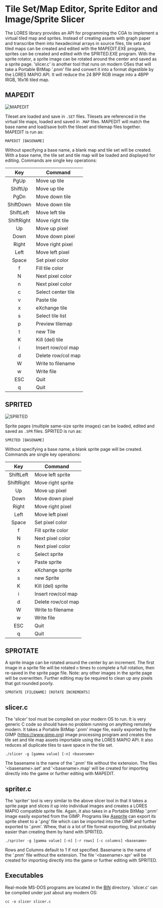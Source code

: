 # Tile Set/Map Editor, Sprite Editor and Image/Sprite Slicer
The LORES library provides an API for programming the CGA to implement a virtual tiled map and sprites. Instead of creating assets with graph paper and transcribe them into hexadecimal arrays in source files, tile sets and tiled maps can be created and edited with the MAPEDIT.EXE program, sprites can be created and edited with the SPRITED.EXE program. With the sprite rotator, a sprite image can be rotated around the center and saved as a sprite page. 'slicer.c' is another tool that runs on modern OSes that will take a Portable BitMap '.pnm' file and convert it into a format digestible by the LORES MAPIO API. It will reduce the 24 BPP RGB image into a 4BPP IRGB, 16x16 tiled map.

## MAPEDIT

![MAPEDIT](https://github.com/dschmenk/LORES/blob/main/SRC/MAPEDIT/mapedit_000.png "mapedit")

Tileset are loaded and save in `.SET` files. Tilesets are referenced in the virtual tile maps, loaded and saved in `.MAP` files. MAPEDIT will match the base name and load/save both the tileset and tilemap files together. MAPEDIT is run as:

    MAPEDIT [BASENAME]

Without specifying a base name, a blank map and tile set will be created. With a base name, the tile set and tile map will be loaded and displayed for editing. Commands are single key operations:

 |     Key    |      Command       
 |:----------:|--------------------
 |   PgUp     | Move up tile       
 | ShiftUp    | Move up tile       
 |   PgDn     | Move down tile
 | ShiftDown  | Move down tile     
 | ShiftLeft  | Move left tile     
 | ShiftRight | Move right tile    
 |    Up      | Move up pixel       
 |   Down     | Move down pixel     
 |  Right     | Move right pixel    
 |   Left     | Move left pixel    
 |  Space     | Set pixel color    
 |    f       | Fill tile color    
 |    N       | Next pixel color   
 |    n       | Next pixel color   
 |    c       | Select center tile
 |    v       | Paste tile         
 |    x       | eXchange tile      
 |    s       | Select tile list   
 |    p       | Preview tilemap    
 |    t       | new Tile           
 |    K       | Kill (del) tile    
 |    i       | Insert row/col map
 |    d       | Delete row/col map
 |    W       | Write to filename  
 |    w       | Write file         
 |   ESC      | Quit               
 |    q       | Quit               

## SPRITED

![SPRITED](https://github.com/dschmenk/LORES/blob/main/SRC/MAPEDIT/sprited_000.png "sprited")

Sprite pages (multiple same-size sprite images) can be loaded, edited and saved as `.SPR` files. SPRITED is run as:

    SPRITED [BASENAME]

Without specifying a base name, a blank sprite page will be created. Commands are single key operations:

 |     Key    |      Command       
 |:----------:|--------------------
 | ShiftLeft  | Move left sprite   
 | ShiftRight | Move right sprite  
 |    Up      | Move up pixel       
 |   Down     | Move down pixel     
 |  Right     | Move right pixel   
 |   Left     | Move left pixel    
 |  Space     | Set pixel color    
 |    f       | Fill sprite color  
 |    N       | Next pixel color   
 |    n       | Next pixel color   
 |    c       | Select sprite      
 |    v       | Paste sprite       
 |    x       | eXchange sprite    
 |    s       | new Sprite         
 |    K       | Kill (del) sprite    
 |    i       | Insert row/col map
 |    d       | Delete row/col map
 |    W       | Write to filename  
 |    w       | Write file         
 |   ESC      | Quit               
 |    q       | Quit               

## SPROTATE

A sprite image can be rotated around the center by an increment. The first image in a sprite file will be rotated `n` times to complete a full rotation, then re-saved in the sprite page file. Note: any other images in the sprite page will be overwritten. Further editing may be required to clean up any pixels that got rounded poorly.

    SPROTATE [FILENAME] [ROTATE INCREMENTS]

## slicer.c

The 'slicer' tool must be compiled on your modern OS to run. It is very generic C code so should have no problem running on anything remotely modern. It takes a Portable BitMap '.pnm' image file, easily exported by the GIMP (https://www.gimp.org) image processing program and creates the tile set and tile map assets importable using the LORES MAPIO API. It also reduces all duplicate tiles to save space in the tile set.

    ./slicer -g [gamma value] [-n] <basename>

The basename is the name of the '.pnm' file without the extension. The files '\<basename\>.set' and '\<basename\>.map' will be created for importing directly into the game or further editing with MAPEDIT.

## spriter.c

The 'spriter' tool is very similar to the above slicer tool in that it takes a sprite page and slices it up into individual images and creates a LORES MAPIO compatible sprite file. Again, it also takes in a Portable BitMap '.pnm' image easily exported from the GIMP. Programs like [Aseprite](https://www.aseprite.org) can export its sprite sheet to a '.png' file which can be imported into the GIMP and further exported to '.pnm'. Whew, that *is* a lot of file format exporting, but probably easier than creating them by hand with SPRITED.

    ./spriter -g [gamma value] [-n] [-r rows] [-c columns] <basename>

Rows and Columns default to 1 if not specified. Basename is the name of the '.pnm' file without the extension. The file '\<basename\>.spr' will be created for importing directly into the game or further editing with SPRITED.

## Executables

Real-mode MS-DOS programs are located in the [BIN](https://github.com/dschmenk/LORES/tree/main/BIN) directory. 'slicer.c' can be compiled under just about any modern OS:

    cc -o slicer slicer.c
